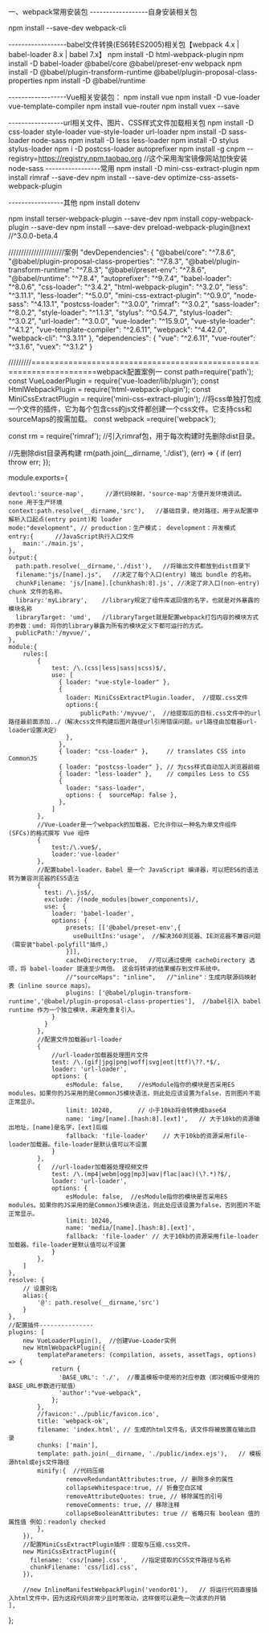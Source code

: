 一、webpack常用安装包
------------------自身安装相关包

npm install --save-dev  webpack-cli

------------------babel文件转换(ES6转ES2005)相关包【webpack 4.x | babel-loader 8.x | babel 7.x】
npm install -D html-webpack-plugin
npm install -D babel-loader @babel/core @babel/preset-env webpack
npm install -D @babel/plugin-transform-runtime @babel/plugin-proposal-class-properties
npm install -D @babel/runtime


------------------Vue相关安装包：
npm install vue 
npm install -D vue-loader vue-template-compiler 
npm install vue-router
npm install vuex --save

-----------------url相关文件、图片、CSS样式文件加载相关包
npm install -D css-loader  style-loader vue-style-loader  url-loader
npm install -D sass-loader node-sass
npm install -D less less-loader
npm install -D stylus stylus-loader
npm i -D postcss-loader autoprefixer
npm install -g cnpm --registry=https://registry.npm.taobao.org   //这个采用淘宝镜像网站加快安装node-sass
-----------------常用
npm install -D mini-css-extract-plugin
npm install rimraf --save-dev
npm install --save-dev optimize-css-assets-webpack-plugin

-----------------其他
npm install dotenv

npm install terser-webpack-plugin --save-dev
npm install copy-webpack-plugin --save-dev
npm install --save-dev preload-webpack-plugin@next    //^3.0.0-beta.4



//////////////////////案例
"devDependencies": {
    "@babel/core": "^7.8.6",
    "@babel/plugin-proposal-class-properties": "^7.8.3",
    "@babel/plugin-transform-runtime": "^7.8.3",
    "@babel/preset-env": "^7.8.6",
    "@babel/runtime": "^7.8.4",
    "autoprefixer": "^9.7.4",
    "babel-loader": "^8.0.6",
    "css-loader": "^3.4.2",
    "html-webpack-plugin": "^3.2.0",
    "less": "^3.11.1",
    "less-loader": "^5.0.0",
    "mini-css-extract-plugin": "^0.9.0",
    "node-sass": "^4.13.1",
    "postcss-loader": "^3.0.0",
    "rimraf": "^3.0.2",
    "sass-loader": "^8.0.2",
    "style-loader": "^1.1.3",
    "stylus": "^0.54.7",
    "stylus-loader": "^3.0.2",
    "url-loader": "^3.0.0",
    "vue-loader": "^15.9.0",
    "vue-style-loader": "^4.1.2",
    "vue-template-compiler": "^2.6.11",
    "webpack": "^4.42.0",
    "webpack-cli": "^3.3.11"
  },
  "dependencies": {
    "vue": "^2.6.11",
    "vue-router": "^3.1.6",
    "vuex": "^3.1.2"
  }

  /////////====================================================================webpack配置案例一
  const path=require('path');
const VueLoaderPlugin = require('vue-loader/lib/plugin');
const HtmlWebpackPlugin = require('html-webpack-plugin');
const MiniCssExtractPlugin = require('mini-css-extract-plugin'); //将css单独打包成一个文件的插件，它为每个包含css的js文件都创建一个css文件。它支持css和sourceMaps的按需加载。
const webpack =require('webpack');


const rm = require('rimraf');  //引入rimraf包，用于每次构建时先删除dist目录。

//先删除dist目录再构建
rm(path.join(__dirname, './dist'), (err) => {
    if (err) throw err;
});

module.exports={

    devtool:'source-map',      //源代码映射，'source-map'方便开发环境调试。 none 用于生产环境
    context:path.resolve(__dirname,'src'),   //基础目录，绝对路径，用于从配置中解析入口起点(entry point)和 loader
    mode:"development", // production：生产模式； development：开发模式  
    entry:{      //JavaScript执行入口文件
        main:'./main.js',        
    },
    output:{   
      path:path.resolve(__dirname,'./dist'),   //将输出文件都放到dist目录下 
      filename:"js/[name].js",   //决定了每个入口(entry) 输出 bundle 的名称。
      chunkFilename: 'js/[name].[chunkhash:8].js', //决定了非入口(non-entry) chunk 文件的名称。
      library:'myLibrary',    //library规定了组件库返回值的名字，也就是对外暴露的模块名称
      libraryTarget: 'umd',   //libraryTarget就是配置webpack打包内容的模块方式的参数：umd: 将你的library暴露为所有的模块定义下都可运行的方式。
      publicPath:'/myvue/',
    },
    module:{
        rules:[
            {
                test: /\.(css|less|sass|scss)$/,
                use: [
                  { loader: "vue-style-loader" },
                  { 
                    loader: MiniCssExtractPlugin.loader,  //提取.css文件
                    options:{
                        publicPath:'/myvue/',  //给提取后的目标.css文件中的url路径最前面添加../（解决css文件构建后图片路径url引用错误问题。url路径由加载器url-loader设置决定）
                    },
                  },
                  { loader: "css-loader" },     // translates CSS into CommonJS
                  { loader: "postcss-loader" }, // 为css样式自动加入浏览器前缀
                  { loader: "less-loader" },    // compiles Less to CSS
                  {
                    loader: "sass-loader", 
                    options: {  sourceMap: false },
                  },
                ]
            },
            //Vue-Loader是一个webpack的加载器，它允许你以一种名为单文件组件 (SFCs)的格式撰写 Vue 组件
            {
                test:/\.vue$/,
                loader:'vue-loader'
            },
            //配置babel-loader，Babel 是一个 JavaScript 编译器，可以把ES6的语法转为兼容浏览器的ES5语法
            {
              test: /\.js$/,
              exclude: /(node_modules|bower_components)/,
              use: {
                loader: 'babel-loader',
                options: {  
                    presets: [['@babel/preset-env',{
                      useBuiltIns:'usage',  //解决360浏览器、IE浏览器不兼容问题（需安装"babel-polyfill"插件,）
                    }]],
                    cacheDirectory:true,   //可以通过使用 cacheDirectory 选项，将 babel-loader 提速至少两倍。 这会将转译的结果缓存到文件系统中。
                    //"sourceMaps": "inline",   //"inline"：生成内联源码映射表（inline source maps）。
                    plugins: ['@babel/plugin-transform-runtime','@babel/plugin-proposal-class-properties'],  //babel引入 babel runtime 作为一个独立模块，来避免重复引入。
                }
              }
            },            
            //配置文件加载器url-loader
            {
                //url-loader加载器处理图片文件
                test: /\.(gif|jpg|png|woff|svg|eot|ttf)\??.*$/,
                loader: 'url-loader',
                options: {
                    esModule: false,    //esModule指你的模块是否采用ES modules。如果你的JS采用的是CommonJS模块语法，则此处应该设置为false，否则图片不能正常显示。
                    limit: 10240,       // 小于10kb将会转换成base64
                    name: 'img/[name].[hash:8].[ext]',   // 大于10kb的资源输出地址，[name]是名字，[ext]后缀  
                    fallback: 'file-loader'    // 大于10kb的资源采用file-loader加载器。file-loader是默认值可以不设置      
                }
            },
            {   //url-loader加载器处理视频文件
                test: /\.(mp4|webm|ogg|mp3|wav|flac|aac)(\?.*)?$/,
                loader: 'url-loader',
                options: {
                    esModule: false,  //esModule指你的模块是否采用ES modules。如果你的JS采用的是CommonJS模块语法，则此处应该设置为false，否则图片不能正常显示。
                    limit: 10240,
                    name: 'media/[name].[hash:8].[ext]',
                    fallback: 'file-loader' // 大于10kb的资源采用file-loader加载器。file-loader是默认值可以不设置
                }
            },
        ]
    },
    resolve: {
        // 设置别名
        alias:{
            '@': path.resolve(__dirname,'src')
        }  
    }, 
    //配置插件---------------
    plugins: [
        new VueLoaderPlugin(),  //创建Vue-Loader实例
        new HtmlWebpackPlugin({
            templateParameters: (compilation, assets, assetTags, options) => {
                return {
                  'BASE_URL': './',  //覆盖模板中使用的对应参数（即对模板中使用的BASE_URL参数进行赋值）
                  'author':"vue-webpack",
                };
            },
            //favicon:'../public/favicon.ico',
            title: 'webpack-ok',            
            filename: 'index.html', // 生成的html文件名，该文件将被放置在输出目录 
            chunks: ['main'],        
            template: path.join(__dirname, './public/index.ejs'),   // 模板源html或ejs文件路径
            minify:{  //代码压缩
                    removeRedundantAttributes:true, // 删除多余的属性
                    collapseWhitespace:true, // 折叠空白区域
                    removeAttributeQuotes: true, // 移除属性的引号
                    removeComments: true, // 移除注释
                    collapseBooleanAttributes: true // 省略只有 boolean 值的属性值 例如：readonly checked
            },
        }),
        //配置MiniCssExtractPlugin插件：提取与压缩.css文件。
        new MiniCssExtractPlugin({
          filename: 'css/[name].css',    //指定提取的CSS文件路径与名称
          chunkFilename: 'css/[id].css',
        }),

        //new InlineManifestWebpackPlugin('vendor01'),   // 将运行代码直接插入html文件中，因为这段代码非常少且时常改动，这样做可以避免一次请求的开销
    ],
    

};
